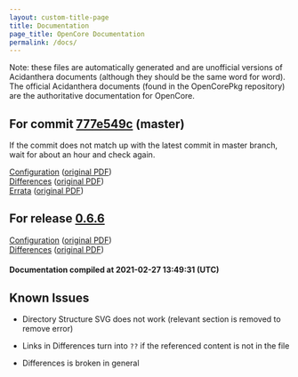 ```yaml
---
layout: custom-title-page
title: Documentation
page_title: OpenCore Documentation
permalink: /docs/
---
```

Note: these files are automatically generated and are unofficial versions of Acidanthera documents (although they should be the same word for word). The official Acidanthera documents (found in the OpenCorePkg repository) are the authoritative documentation for OpenCore.

## For commit [777e549c](https://github.com/acidanthera/OpenCorePkg/tree/777e549c079593d5624a983486217eb6a9a19c49) (master)

If the commit does not match up with the latest commit in master branch, wait for about an hour and check again.

[Configuration](latest/Configuration.html) ([original PDF](https://github.com/acidanthera/OpenCorePkg/blob/777e549c079593d5624a983486217eb6a9a19c49/Docs/Configuration.pdf))
<br>
[Differences](latest/Differences.html) ([original PDF](https://github.com/acidanthera/OpenCorePkg/blob/777e549c079593d5624a983486217eb6a9a19c49/Docs/Differences/Differences.pdf))
<br>
[Errata](latest/Errata.html) ([original PDF](https://github.com/acidanthera/OpenCorePkg/blob/777e549c079593d5624a983486217eb6a9a19c49/Docs/Errata/Errata.pdf))

## For release [0.6.6](https://github.com/acidanthera/OpenCorePkg/tree/0.6.6)

[Configuration](release/Configuration.html) ([original PDF](https://github.com/acidanthera/OpenCorePkg/blob/0.6.6/Docs/Configuration.pdf))
<br>
[Differences](release/Differences.html) ([original PDF](https://github.com/acidanthera/OpenCorePkg/blob/0.6.6/Docs/Differences/Differences.pdf))

#### Documentation compiled at 2021-02-27 13:49:31 (UTC)

## Known Issues

* Directory Structure SVG does not work (relevant section is removed to remove error)

* Links in Differences turn into `??` if the referenced content is not in the file

* Differences is broken in general

